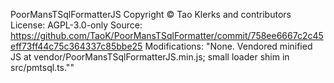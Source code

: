 PoorMansTSqlFormatterJS
Copyright © Tao Klerks and contributors
License: AGPL-3.0-only
Source: https://github.com/TaoK/PoorMansTSqlFormatter/commit/758ee6667c2c45eff73ff44c75c364337c85bbe25
Modifications: "None. Vendored minified JS at vendor/PoorMansTSqlFormatterJS.min.js; small loader shim in src/pmtsql.ts.""
